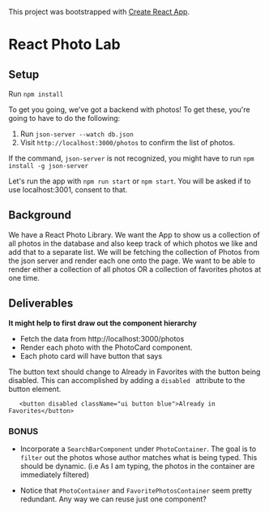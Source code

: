 This project was bootstrapped with [Create React App](https://github.com/facebook/create-react-app).

# React Photo Lab

## Setup

Run `npm install`

To get you going, we've got a backend with photos! To get these, you're going to have to do the following:

1. Run `json-server --watch db.json`
2. Visit `http://localhost:3000/photos` to confirm the list of photos.

If the command, `json-server` is not recognized, you might have to run `npm install -g json-server`

Let's run the app with `npm run start` or `npm start`. You will be asked if to use localhost:3001, consent to that.

## Background

We have a React Photo Library. We want the App to show us a collection of all photos in the database and also keep track of which photos we like and add that to a separate list. We will be fetching the collection of Photos from the json server and render each one onto the page. We want to be able to render either a collection of all photos OR a collection of favorites photos at one time.

## Deliverables

**It might help to first draw out the component hierarchy**

* Fetch the data from http://localhost:3000/photos
* Render each photo with the PhotoCard component.
* Each photo card will have button that says

<!-- Add to Favorites, when clicked, will add to the favorites collection (i.e it should be rendered in the FavoritePhotosContainer component). -->

The button text should change to Already in Favorites with the button being disabled. This can accomplished by adding a `disabled ` attribute to the button element.
```
   <button disabled className="ui button blue">Already in Favorites</button>
```

<!--
* In the `Header` component, we have a div (button) of

"All Photos", "Favorites", and "Add New Photo".

By default, when the page loads, All Photos container should render with the collection of all photos fetched from the database. -->

<!-- When Favorites is clicked, the `FavoritePhotosContainer` component should render with only the photos that were favorited. -->

 <!-- When Add New Photo is clicked, the `AddNewPhotoForm` should render. -->
<!--
* In the `FavoritePhotosContainer`, the `PhotoCard` generated should have a button with the text "Remove from Favorites". When this button is clicked, it should remove the specific photo from the favorites collection. -->

<!-- * In the `AddNewPhotoForm`, when the form is submitted, a new photo is stored in the collection of all photos. (You might have to get creative if you're working with the ID) -->

### BONUS

* Incorporate a `SearchBarComponent` under `PhotoContainer`. The goal is to `filter` out the photos whose author matches what is being typed. This should be dynamic. (i.e As I am typing, the photos in the container are immediately filtered)

* Notice that `PhotoContainer` and `FavoritePhotosContainer` seem pretty redundant. Any way we can reuse just one component?
